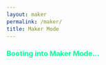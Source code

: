 ```yaml
---
layout: maker
permalink: /maker/
title: Maker Mode
---
```

<script src="https://cdnjs.cloudflare.com/ajax/libs/three.js/r134/three.min.js"></script>
<script src="https://cdn.jsdelivr.net/npm/vanta@latest/dist/vanta.cells.min.js"></script>

<h3 style="color: #00ff99;">Booting into Maker Mode...</h3>
<canvas id="matrix-bg"></canvas>
<script>
  const canvas = document.getElementById('matrix-bg');
  const ctx = canvas.getContext('2d');

  canvas.width = window.innerWidth;
  canvas.height = window.innerHeight;

  const fontSize = 14;
  const columns = Math.floor(canvas.width / fontSize);
  const drops = Array(columns).fill(1);
  const characters = "01▌▚▞▒▓█░#@$%^&*".split(""); // mix it up a bit

  function drawMatrixRain() {
    ctx.fillStyle = "rgba(15, 15, 15, 0.1)";
    ctx.fillRect(0, 0, canvas.width, canvas.height);

    ctx.fillStyle = "rgba(128, 128, 128, 0.4)";
    ctx.font = `${fontSize}px 'Source Code Pro', monospace`;

    drops.forEach((y, x) => {
      const char = characters[Math.floor(Math.random() * characters.length)];
      ctx.fillText(char, x * fontSize, y * fontSize);

      if (y * fontSize > canvas.height && Math.random() > 0.975) {
        drops[x] = 0;
      }

      drops[x]++;
    });
  }

  setInterval(drawMatrixRain, 33);

  // Handle resizing
  window.addEventListener("resize", () => {
    canvas.width = window.innerWidth;
    canvas.height = window.innerHeight;
  });
</script>


<div id="boot-logs"></div>
<div class="maker-content" style="display:none;">
  <div id="maker-body" class="maker-body-content">
    <button id="exit-maker">Return to Academic Mode</button>
    <br />
    <h3>Welcome to my <i>maker</i> corner of the internet!</h3>
    <p>Outside of research, I love 3D printing, tinkering (& breaking things...) with my homelab, hooking up new sensors for my hedgehog's <i>smart home</i>, repurposing old tech as futuristic decor, and building whatever I can get my hands on. I'm also obsessed with the <i>Ready Player One</i> series -- can you tell with some of the project names?</p>
    <p>Here are some of my more recent side projects:</p>
    <br/>
    <div class="project-grid">
    <div class="project-card">
      <img src="/images/projects/midnight-gunter.jpg" alt="PC: MidnightGunter">
      <div class="content">
        <h3>PC: MidnightGunter</h3>
        <p>
          specs: amd ryzen 9 9950x3d granite, gigabyte x870e aorus elite, asus 5070ti prime OC16gb, flare x5 series 2x 16gb, samsung 9100 pro 2tb, wd blue sn7100 1tb msi mag a850gl pcie5 850w plus gold atx, montech xr tempered glass midtower atx case
        </p>
      </div>
    </div>
    <div class="project-card">
      <img src="/images/projects/reggie.jpg" alt="Reggie's Wheel Dashboard">
      <div class="content">
        <h3>Reggie's Wheel Tracker</h3>
        <p>
          Magnetic reed switch + RPi Zero W + MQTT hosted on my homelab.
        </p>
      </div>
    </div>
    <div class="project-card">
      <img src="/images/projects/oasis.jpg" alt="2025 Homelab">
      <div class="content">
        <h3>OASIS Homelab</h3>
        <p>
          Ubuntu, Pi5 (8gb ram), nvme base duo, 2x WD blue sn580 1tb = OASIS. (my user is parzival ;) )
        </p>
      </div>
    </div>
    <div class="project-card">
      <img src="/images/projects/pcb-wall-art.jpeg" alt="PCB Wall Art">
      <div class="content">
        <h3>PCB Wall Art</h3>
        <p>
          Salvaged parts from laptops and consoles mounted to a painted fence post. Gift to my fiance highlighting important geographical places for us.
        </p>
      </div>
    </div>
    <div class="project-card">
      <img src="/images/projects/pcb-earrings.jpg" alt="PCB Earrings">
      <div class="content">
        <h3>PCB Earrings</h3>
        <p>
          Leftover tiny PCBs became fun custom earrings.
        </p>
      </div>
    </div>
    <div class="project-card">
      <img src="/images/projects/circuitplayground.png" alt="Neon Light Decoration">
      <div class="content">
        <h3>Neon Light Decoration</h3>
        <p>
          Fiber optics + NeoPixels + cardboard = hypnotic light show.
        </p>
      </div>
    </div>
    <div class="project-card">
      <img src="/images/projects/counter.png" alt="Relationship Clock">
      <div class="content">
        <h3>Relationship Clock</h3>
        <p>
          LCD display counting minutes since we started dating. :)
        </p>
      </div>
    </div>
    <div class="project-card">
      <img src="/images/projects/ornaments-2.png" alt="3D Printed Ornaments">
      <div class="content">
        <h3>3D Printed Ornaments</h3>
        <p>
          Custom-designed in TinkerCad & printed with filament swap layers for friends and family.
        </p>
      </div>
    </div>
    <div class="project-card">
      <img src="/images/projects/rickrobot.png" alt="Rick Robot">
      <div class="content">
        <h3>Rick Robot</h3>
        <p>
          Autonomous rover using Pi + CV + voice to fetch objects.
        </p>
        <ul>
          <li><a href="https://summer.hackclub.com/" target="_blank">Hack Club Hardware Grant</a></li>
          <li><a href="https://youtu.be/aRzoo11jABo" target="_blank">Adafruit Show & Tell</a></li>
        </ul>
      </div>
    </div>
    <div class="project-card">
      <img src="/images/projects/tesla.png" alt="TSLA Stock Ticker">
      <div class="content">
        <h3>$TSLA Stock Ticker</h3>
        <p>
          Pi Zero W with LCD1602 pulling data from a stock API in real time.
        </p>
      </div>
    </div>
    <div class="project-card">
      <img src="/images/projects/sense.png" alt="Environmental Room Sensor">
      <div class="content">
        <h3>Room Sensor</h3>
        <p>
          LED-based 'traffic light' feedback on temp/humidity from SHT40.
        </p>
        <ul>
          <li>Green = Good</li>
          <li>Yellow = Fair</li>
          <li>Red = Bad</li>
          <li>White = Error</li>
        </ul>
      </div>
    </div>
    <div>
      <p>Often when I'm researching things for my maker projects, I come across other makers and projects I truly admire. Whether it is their projects, projects, or just their way of thinking, the following makers inspire me and my work:</p>
      <ul>
        <li><a href="https://en.wikipedia.org/wiki/Limor_Fried">Lady Ada (Limor Fried)</a></li>
        <li><a href="https://www.makerqueen.com.au/about">Maker Queen (Steph Piper)</a></li>
        <li><a href="https://beckystern.com/">Becky Stern</a></li>
        <li><a href="https://www.blitzcitydiy.com/about">Blitz City DIY (Liz Clark)</a></li>
        <li><a href="https://www.youtube.com/@simonegiertz">Simone Giertz</a></li>
      </ul>
    </div>
</div>
